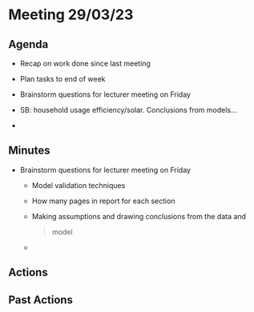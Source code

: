 # Meeting 29/03/23

## Agenda

-   Recap on work done since last meeting

-   Plan tasks to end of week

-   Brainstorm questions for lecturer meeting on Friday

-   SB: household usage efficiency/solar. Conclusions from models...

-   

## Minutes

-   Brainstorm questions for lecturer meeting on Friday

    -   Model validation techniques

    -   How many pages in report for each section

    -   Making assumptions and drawing conclusions from the data and
        > model

    -   

## Actions

## Past Actions
